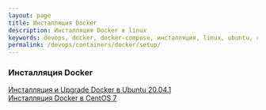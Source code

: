 ```yaml
---
layout: page
title: Инсталляция Docker
description: Инсталляция Docker в linux
keywords: devops, docker, docker-compose, инсталляция, linux, ubuntu, centos
permalink: /devops/containers/docker/setup/
---
```


### Инсталляция Docker

[Инсталляция и Upgrade Docker в Ubuntu 20.04.1](/devops/containers/docker/setup/ubuntu/)  
[Инсталляция Docker в CentOS 7](/devops/containers/docker/setup/centos/7/)
